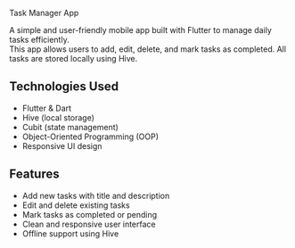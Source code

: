 Task Manager App

A simple and user-friendly mobile app built with Flutter to manage daily tasks efficiently.  
This app allows users to add, edit, delete, and mark tasks as completed. All tasks are stored locally using Hive.

## Technologies Used
- Flutter & Dart
- Hive (local storage)
- Cubit (state management)
- Object-Oriented Programming (OOP)
- Responsive UI design

## Features
- Add new tasks with title and description
- Edit and delete existing tasks
- Mark tasks as completed or pending
- Clean and responsive user interface
- Offline support using Hive

